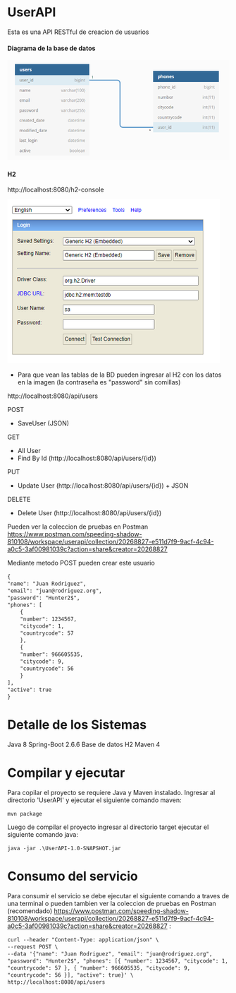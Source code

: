 # UserAPI
Esta es una API RESTful de creacion de usuarios

#### Diagrama de la base de datos

![Alt text](DBdiagram.PNG)


#### H2
http://localhost:8080/h2-console

![Alt text](H2login.PNG)
 * Para que vean las tablas de la BD pueden ingresar al H2 con los datos en la imagen (la contraseña es "password" sin comillas)

http://localhost:8080/api/users


POST
   - SaveUser (JSON)
 
GET
   - All User
   - Find By Id (http://localhost:8080/api/users/{id})

PUT
  - Update User (http://localhost:8080/api/users/{id}) + JSON

DELETE
- Delete User (http://localhost:8080/api/users/{id})

Pueden ver la coleccion de pruebas en Postman
https://www.postman.com/speeding-shadow-810108/workspace/userapi/collection/20268827-e511d7f9-9acf-4c94-a0c5-3af00981039c?action=share&creator=20268827

Mediante metodo POST pueden crear este usuario

    {       
    "name": "Juan Rodriguez",
    "email": "juan@rodriguez.org",
    "password": "Hunter2$",
    "phones": [
        {                
        "number": 1234567,
        "citycode": 1,
        "countrycode": 57
        },
        {               
        "number": 966605535,
        "citycode": 9,
        "countrycode": 56
        }
    ],
    "active": true
    }

# Detalle de los Sistemas
Java 8 Spring-Boot 2.6.6
Base de datos H2
Maven 4

# Compilar y ejecutar
Para copilar el proyecto se requiere Java y Maven instalado. Ingresar al directorio 'UserAPI' y ejecutar el siguiente comando maven:

    mvn package

Luego de compilar el proyecto ingresar al directorio target ejecutar el siguiente comando java:

    java -jar .\UserAPI-1.0-SNAPSHOT.jar


# Consumo del servicio

Para consumir el servicio se debe ejecutar el siguiente comando a traves de una terminal o pueden tambien ver la coleccion de pruebas en Postman (recomendado)
https://www.postman.com/speeding-shadow-810108/workspace/userapi/collection/20268827-e511d7f9-9acf-4c94-a0c5-3af00981039c?action=share&creator=20268827
:

	curl --header "Content-Type: application/json" \
    --request POST \
    --data '{"name": "Juan Rodriguez", "email": "juan@rodriguez.org", "password": "Hunter2$", "phones": [{ "number": 1234567, "citycode": 1, "countrycode": 57 }, { "number": 966605535, "citycode": 9, "countrycode": 56 }], "active": true}' \
    http://localhost:8080/api/users
